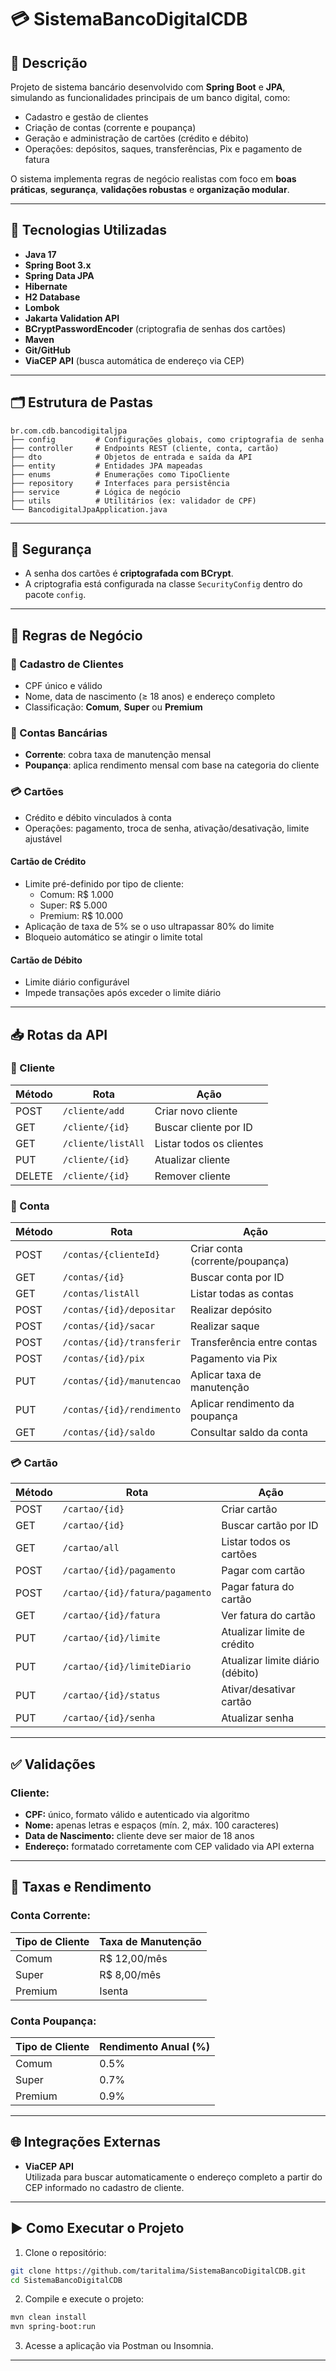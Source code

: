 # 💳 SistemaBancoDigitalCDB

## 🏦 Descrição

Projeto de sistema bancário desenvolvido com **Spring Boot** e **JPA**, simulando as funcionalidades principais de um banco digital, como:

- Cadastro e gestão de clientes  
- Criação de contas (corrente e poupança)  
- Geração e administração de cartões (crédito e débito)  
- Operações: depósitos, saques, transferências, Pix e pagamento de fatura  

O sistema implementa regras de negócio realistas com foco em **boas práticas**, **segurança**, **validações robustas** e **organização modular**.

---

## 🚀 Tecnologias Utilizadas

- **Java 17**
- **Spring Boot 3.x**
- **Spring Data JPA**
- **Hibernate**
- **H2 Database**
- **Lombok**
- **Jakarta Validation API** 
- **BCryptPasswordEncoder** (criptografia de senhas dos cartões)
- **Maven**
- **Git/GitHub**
- **ViaCEP API** (busca automática de endereço via CEP)

---

## 🗂️ Estrutura de Pastas

```
br.com.cdb.bancodigitaljpa
├── config         # Configurações globais, como criptografia de senha
├── controller     # Endpoints REST (cliente, conta, cartão)
├── dto            # Objetos de entrada e saída da API
├── entity         # Entidades JPA mapeadas
├── enums          # Enumerações como TipoCliente
├── repository     # Interfaces para persistência
├── service        # Lógica de negócio
├── utils          # Utilitários (ex: validador de CPF)
└── BancodigitalJpaApplication.java
```

---

## 🔐 Segurança

- A senha dos cartões é **criptografada com BCrypt**.
- A criptografia está configurada na classe `SecurityConfig` dentro do pacote `config`.

---

## 📌 Regras de Negócio

### 👤 Cadastro de Clientes
- CPF único e válido
- Nome, data de nascimento (≥ 18 anos) e endereço completo
- Classificação: **Comum**, **Super** ou **Premium**

### 🏦 Contas Bancárias
- **Corrente**: cobra taxa de manutenção mensal
- **Poupança**: aplica rendimento mensal com base na categoria do cliente

### 💳 Cartões
- Crédito e débito vinculados à conta
- Operações: pagamento, troca de senha, ativação/desativação, limite ajustável

#### Cartão de Crédito
- Limite pré-definido por tipo de cliente:
  - Comum: R$ 1.000
  - Super: R$ 5.000
  - Premium: R$ 10.000
- Aplicação de taxa de 5% se o uso ultrapassar 80% do limite
- Bloqueio automático se atingir o limite total

#### Cartão de Débito
- Limite diário configurável
- Impede transações após exceder o limite diário

---

## 📥 Rotas da API

### 👥 Cliente
| Método | Rota               | Ação                     |
|--------|--------------------|--------------------------|
| POST   | `/cliente/add`     | Criar novo cliente       |
| GET    | `/cliente/{id}`    | Buscar cliente por ID    |
| GET    | `/cliente/listAll` | Listar todos os clientes |
| PUT    | `/cliente/{id}`    | Atualizar cliente        |
| DELETE | `/cliente/{id}`    | Remover cliente          |

### 🧾 Conta
| Método | Rota                          | Ação                           |
|--------|-------------------------------|--------------------------------|
| POST   | `/contas/{clienteId}`          | Criar conta (corrente/poupança)|
| GET    | `/contas/{id}`                 | Buscar conta por ID            |
| GET    | `/contas/listAll`              | Listar todas as contas         |
| POST   | `/contas/{id}/depositar`       | Realizar depósito              |
| POST   | `/contas/{id}/sacar`           | Realizar saque                 |
| POST   | `/contas/{id}/transferir`      | Transferência entre contas     |
| POST   | `/contas/{id}/pix`             | Pagamento via Pix              |
| PUT    | `/contas/{id}/manutencao`      | Aplicar taxa de manutenção     |
| PUT    | `/contas/{id}/rendimento`      | Aplicar rendimento da poupança |
| GET    | `/contas/{id}/saldo`           | Consultar saldo da conta       |

### 💳 Cartão
| Método | Rota                             | Ação                           |
|--------|----------------------------------|--------------------------------|
| POST   | `/cartao/{id}`                   | Criar cartão                   |
| GET    | `/cartao/{id}`                   | Buscar cartão por ID           |
| GET    | `/cartao/all`                    | Listar todos os cartões        |
| POST   | `/cartao/{id}/pagamento`         | Pagar com cartão               |
| POST   | `/cartao/{id}/fatura/pagamento`  | Pagar fatura do cartão         |
| GET    | `/cartao/{id}/fatura`            | Ver fatura do cartão           |
| PUT    | `/cartao/{id}/limite`            | Atualizar limite de crédito    |
| PUT    | `/cartao/{id}/limiteDiario`      | Atualizar limite diário (débito)|
| PUT    | `/cartao/{id}/status`            | Ativar/desativar cartão        |
| PUT    | `/cartao/{id}/senha`             | Atualizar senha                |

---

## ✅ Validações

### Cliente:
- **CPF:** único, formato válido e autenticado via algoritmo
- **Nome:** apenas letras e espaços (mín. 2, máx. 100 caracteres)
- **Data de Nascimento:** cliente deve ser maior de 18 anos
- **Endereço:** formatado corretamente com CEP validado via API externa

---

## 💸 Taxas e Rendimento

### Conta Corrente:
| Tipo de Cliente | Taxa de Manutenção |
|-----------------|--------------------|
| Comum           | R$ 12,00/mês       |
| Super           | R$ 8,00/mês        |
| Premium         | Isenta             |

### Conta Poupança:
| Tipo de Cliente | Rendimento Anual (%) |
|-----------------|----------------------|
| Comum           | 0.5%                 |
| Super           | 0.7%                 |
| Premium         | 0.9%                 |

---

## 🌐 Integrações Externas

- **ViaCEP API**  
  Utilizada para buscar automaticamente o endereço completo a partir do CEP informado no cadastro de cliente.

---

## ▶️ Como Executar o Projeto

1. Clone o repositório:
```bash
git clone https://github.com/taritalima/SistemaBancoDigitalCDB.git
cd SistemaBancoDigitalCDB
```

2. Compile e execute o projeto:
```bash
mvn clean install
mvn spring-boot:run
```

3. Acesse a aplicação via Postman ou Insomnia.

---

